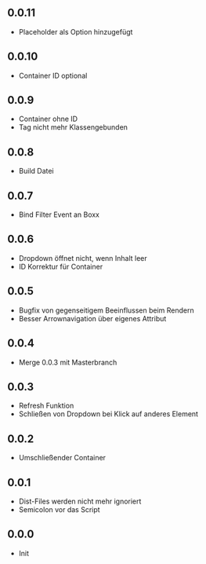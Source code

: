 ## 0.0.11
- Placeholder als Option hinzugefügt

## 0.0.10
- Container ID optional

## 0.0.9
- Container ohne ID
- Tag nicht mehr Klassengebunden

## 0.0.8
- Build Datei

## 0.0.7
- Bind Filter Event an Boxx

## 0.0.6
- Dropdown öffnet nicht, wenn Inhalt leer
- ID Korrektur für Container

## 0.0.5
- Bugfix von gegenseitigem Beeinflussen beim Rendern
- Besser Arrownavigation über eigenes Attribut

## 0.0.4
- Merge 0.0.3 mit Masterbranch

## 0.0.3
- Refresh Funktion
- Schließen von Dropdown bei Klick auf anderes Element

## 0.0.2
- Umschließender Container

## 0.0.1
- Dist-Files werden nicht mehr ignoriert
- Semicolon vor das Script

## 0.0.0
- Init
